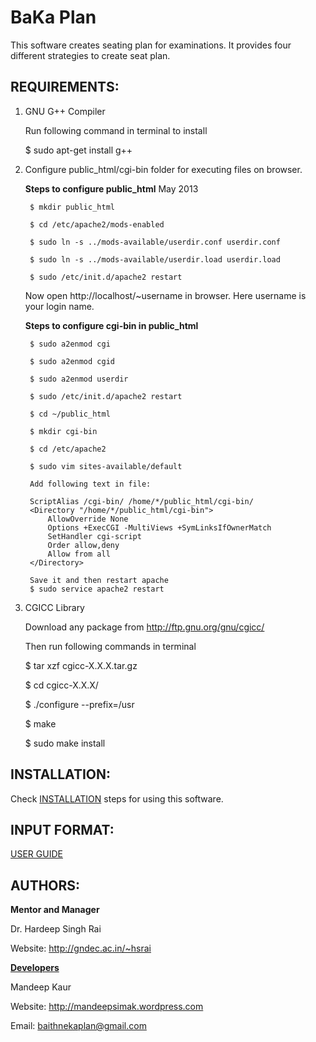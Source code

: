 BaKa Plan
============

This software creates seating plan for examinations. It provides four different
strategies to create seat plan.

REQUIREMENTS:
----------------------------
1) GNU G++ Compiler
    
    Run following command in terminal to install
    
    $ sudo apt-get install g++

2) Configure public_html/cgi-bin folder for executing files on browser.<br>
    
    **Steps to configure public_html** May 2013 
    
        $ mkdir public_html
    
        $ cd /etc/apache2/mods-enabled
    
        $ sudo ln -s ../mods-available/userdir.conf userdir.conf
    
        $ sudo ln -s ../mods-available/userdir.load userdir.load
    
        $ sudo /etc/init.d/apache2 restart
    
    Now open http://localhost/~username in browser.
    Here username is your login name.
    
    **Steps to configure cgi-bin in public_html**
    
        $ sudo a2enmod cgi
    
        $ sudo a2enmod cgid
    
        $ sudo a2enmod userdir
    
        $ sudo /etc/init.d/apache2 restart
     
        $ cd ~/public_html
    
        $ mkdir cgi-bin
    
        $ cd /etc/apache2
    
        $ sudo vim sites-available/default
    
        Add following text in file:
    
        ScriptAlias /cgi-bin/ /home/*/public_html/cgi-bin/
        <Directory "/home/*/public_html/cgi-bin">
            AllowOverride None
            Options +ExecCGI -MultiViews +SymLinksIfOwnerMatch
            SetHandler cgi-script
            Order allow,deny
            Allow from all
        </Directory>
    
        Save it and then restart apache
        $ sudo service apache2 restart
    
3) CGICC Library<br>

    Download any package from http://ftp.gnu.org/gnu/cgicc/<br>
    
    Then run following commands in terminal
    
    $ tar xzf cgicc-X.X.X.tar.gz 
    
    $ cd cgicc-X.X.X/ 
  
    $ ./configure --prefix=/usr 
    
    $ make
    
    $ sudo make install
<!--    NOTE: If you got permission error then use sudo with command.-->

INSTALLATION:
----------------------------
Check [INSTALLATION](https://github.com/GreatDevelopers/bakaplan/blob/master/INSTALLATION) steps for using this software.

INPUT FORMAT:
----------------------------
[USER GUIDE](https://github.com/GreatDevelopers/bakaplan/blob/master/USER%20GUIDE)

AUTHORS:
----------------------------
<b>Mentor and Manager</b>

Dr. Hardeep Singh Rai

Website: http://gndec.ac.in/~hsrai

<b>[Developers](https://github.com/GreatDevelopers/bakaplan/wiki/Contributors)</b>

Mandeep Kaur

Website: http://mandeepsimak.wordpress.com

Email: baithnekaplan@gmail.com

